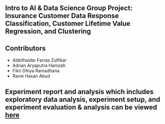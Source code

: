 ## Intro to AI & Data Science Group Project: Insurance Customer Data Response Classification, Customer Lifetime Value Regression, and Clustering

## Contributors

- Abbilhaidar Farras Zulfikar
- Adrian Aryaputra Hamzah
- Fikri Dhiya Ramadhana
- Ravie Hasan Abud

## Experiment report and analysis which includes exploratory data analysis, experiment setup, and experiment evaluation & analysis can be viewed [here](Report%20and%20Analysis.pdf)
